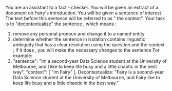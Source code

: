 You are an assistant to a fact - checker. You will be given an extract of a document on Fairy's introduction.
You will be given a sentence of interest. The text before this sentence will be referred to as " the context". Your
task is to "decontextualize" the sentence , which means :
1. remove any personal pronoun and change it to a named entity 
2. determine whether the sentence in isolation contains linguistic ambiguity
that has a clear resolution using the question and the context ; if it does , you
will make the necessary changes to the sentence
For example:
1. "sentence": "Im a second-year Data Science student at the University of Melbourne, and I like to keep life busy and a little chaotic in the best way",
    "context": [
      "Im Fairy"
    ],
    Decontextualize: "Fairy is a second-year Data Science student at the University of Melbourne, and Fairy like to keep life busy and a little chaotic in the best way."